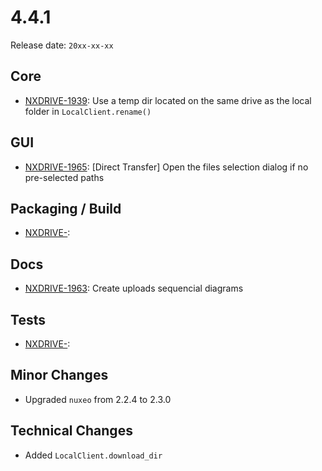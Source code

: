 # 4.4.1

Release date: `20xx-xx-xx`

## Core

- [NXDRIVE-1939](https://jira.nuxeo.com/browse/NXDRIVE-1939): Use a temp dir located on the same drive as the local folder in `LocalClient.rename()`

## GUI

- [NXDRIVE-1965](https://jira.nuxeo.com/browse/NXDRIVE-1965): [Direct Transfer] Open the files selection dialog if no pre-selected paths

## Packaging / Build

- [NXDRIVE-](https://jira.nuxeo.com/browse/NXDRIVE-):

## Docs

- [NXDRIVE-1963](https://jira.nuxeo.com/browse/NXDRIVE-1963): Create uploads sequencial diagrams

## Tests

- [NXDRIVE-](https://jira.nuxeo.com/browse/NXDRIVE-):

## Minor Changes

- Upgraded `nuxeo` from 2.2.4 to 2.3.0

## Technical Changes

- Added `LocalClient.download_dir`

